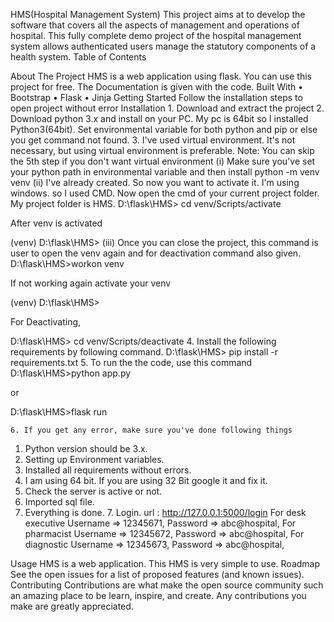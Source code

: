 HMS(Hospital Management System)
This project aims at to develop the software that covers all the aspects of management and operations of hospital. This fully complete demo project of the hospital management system allows authenticated users manage the statutory components of a health system.
Table of Contents

About The Project
HMS is a web application using flask. You can use this project for free. The Documentation is given with the code.
Built With
    • Bootstrap
    • Flask
    • Jinja
Getting Started
Follow the installation steps to open project without error
Installation
    1. Download and extract the project
    2. Download python 3.x and install on your PC. My pc is 64bit so I installed Python3(64bit). Set environmental variable for both python and pip or else you get command not found.
    3. I've used virtual environment. It's not necessary, but using virtual environment is preferable.
Note: You can skip the 5th step if you don't want virtual environment
(i) Make sure you've set your python path in environmental variable and then install
python -m venv venv
(ii) I've already created. So now you want to activate it. I'm using windows. so I used CMD. Now open the cmd of your current project folder. My project folder is HMS.
D:\flask\HMS> cd venv/Scripts/activate

After venv is activated

(venv) D:\flask\HMS>
(iii) Once you can close the project, this command is user to open the venv again and for deactivation command also given.
D:\flask\HMS>workon venv

If not working again activate your venv

(venv) D:\flask\HMS>

For Deactivating,

D:\flask\HMS> cd venv/Scripts/deactivate
    4. Install the following requirements by following command.
D:\flask\HMS> pip install -r requirements.txt
    5. To run the the code, use this command
D:\flask\HMS>python app.py

or

D:\flask\HMS>flask run

    6. If you get any error, make sure you've done following things
1. Python version should be 3.x.
2. Setting up Environment variables.
3. Installed all requirements without errors.
4. I am using 64 bit. If you are using 32 Bit google it and fix it.
5. Check the server is active or not.
6. Imported sql file.
7. Everything is done.
    7.  Login.
url : http://127.0.0.1:5000/login
For desk executive
	Username => 12345671,
	Password => abc@hospital,
For pharmacist
	Username => 12345672,
	Password => abc@hospital,
For diagnostic
	Username => 12345673,
	Password => abc@hospital,

Usage
HMS is a web application. This HMS is very simple to use.
Roadmap
See the open issues for a list of proposed features (and known issues).
Contributing
Contributions are what make the open source community such an amazing place to be learn, inspire, and create. Any contributions you make are greatly appreciated.
